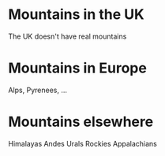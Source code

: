 Mountains in the UK
===================
The UK doesn't have real mountains


Mountains in Europe
===================

Alps, Pyrenees, ...



Mountains elsewhere
===================

Himalayas
Andes
Urals
Rockies
Appalachians